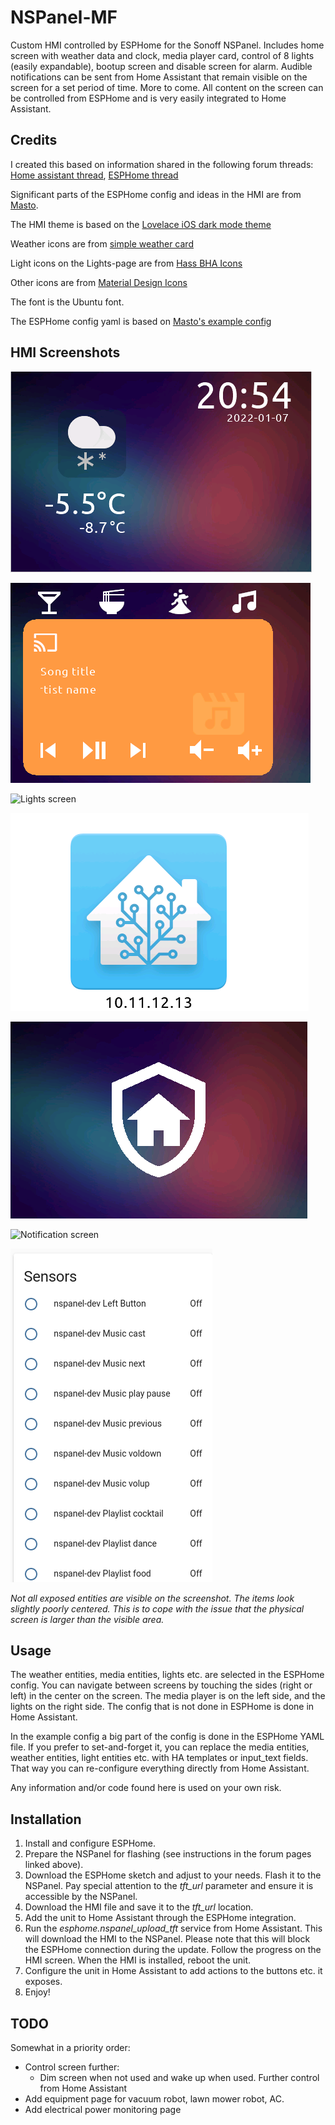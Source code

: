 # NSPanel-MF
Custom HMI controlled by ESPHome for the Sonoff NSPanel. Includes home screen with weather data and clock, media player card, control of 8 lights (easily expandable), bootup screen and disable screen for alarm. Audible notifications can be sent from Home Assistant that remain visible on the screen for a set period of time. More to come.
All content on the screen can be controlled from ESPHome and is very easily integrated to Home Assistant.

## Credits
I created this based on information shared in the following forum threads:
[Home assistant thread](https://community.home-assistant.io/t/sonoff-nspanel-smart-scene-wall-switch-by-itead-coming-soon-on-kickstarter/332962/), 
[ESPHome thread](https://github.com/esphome/feature-requests/issues/1469)

Significant parts of the ESPHome config and ideas in the HMI are from [Masto](https://github.com/masto/NSPanel-Demo-Files/).

The HMI theme is based on the [Lovelace iOS dark mode theme](https://github.com/basnijholt/lovelace-ios-dark-mode-theme)

Weather icons are from [simple weather card](https://github.com/kalkih/simple-weather-card)

Light icons on the Lights-page are from [Hass BHA Icons](https://github.com/hulkhaugen/hass-bha-icons)

Other icons are from [Material Design Icons](https://materialdesignicons.com/)

The font is the Ubuntu font.

The ESPHome config yaml is based on [Masto's example config](https://github.com/masto/NSPanel-Demo-Files)

## HMI Screenshots
![Home screen](screenshot-home.png)

![Music screen](screenshot-music.png)

![Lights screen](photo-lights.jpg)

![Bootup screen](screenshot-boot.png)

![Alarm screen](screenshot-alarm.png)

![Notification screen](screenshot-notification.png)

![HA Sensors](screenshot-ha-sensors.png)

_Not all exposed entities are visible on the screenshot._ 
_The items look slightly poorly centered. This is to cope with the issue that the physical screen is larger than the visible area._

## Usage
The weather entities, media entities, lights etc. are selected in the ESPHome config. You can navigate between screens by touching the sides (right or left) in the center on the screen. The media player is on the left side, and the lights on the right side.
The config that is not done in ESPHome is done in Home Assistant.

In the example config a big part of the config is done in the ESPHome YAML file. If you prefer to set-and-forget it, you can replace the media entities, weather entities, light entities etc. with HA templates or input_text fields. That way you can re-configure everything directly from Home Assistant.

Any information and/or code found here is used on your own risk.

## Installation
1. Install and configure ESPHome.
2. Prepare the NSPanel for flashing (see instructions in the forum pages linked above).
3. Download the ESPHome sketch and adjust to your needs. Flash it to the NSPanel. Pay special attention to the _tft_url_ parameter and ensure it is accessible by the NSPanel.
4. Download the HMI file and save it to the _tft_url_ location.
5. Add the unit to Home Assistant through the ESPHome integration.
6. Run the _esphome.nspanel_upload_tft_ service from Home Assistant. This will download the HMI to the NSPanel. Please note that this will block the ESPHome connection during the update. Follow the progress on the HMI screen. When the HMI is installed, reboot the unit.
7. Configure the unit in Home Assistant to add actions to the buttons etc. it exposes.
8. Enjoy!

## TODO
Somewhat in a priority order:
- Control screen further:
  - Dim screen when not used and wake up when used. Further control from Home Assistant
- Add equipment page for vacuum robot, lawn mower robot, AC.
- Add electrical power monitoring page
